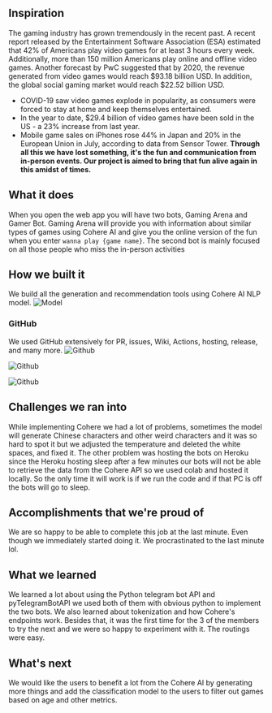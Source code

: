 ## Inspiration
The gaming industry has grown tremendously in the recent past. A recent report released by the Entertainment Software Association (ESA) estimated that 42% of Americans play video games for at least 3 hours every week. Additionally, more than 150 million Americans play online and offline video games. Another forecast by PwC suggested that by 2020, the revenue generated from video games would reach $93.18 billion USD. In addition, the global social gaming market would reach $22.52 billion USD.
- COVID-19 saw video games explode in popularity, as consumers were forced to stay at home and keep themselves entertained.
- In the year to date, $29.4 billion of video games have been sold in the US - a 23% increase from last year.
- Mobile game sales on iPhones rose 44% in Japan and 20% in the European Union in July, according to data from Sensor Tower.
**Through all this we have lost something, it's the fun and communication from in-person events. Our project is aimed to bring that fun alive again in this amidst of times.**
## What it does
When you open the web app you will have two bots, Gaming Arena and Gamer Bot. Gaming Arena will provide you with information about similar types of games using Cohere AI and give you the online version of the fun when you enter `wanna play {game name}`. The second bot is mainly focused on all those people who miss the in-person activities

## How we built it
We build all the generation and recommendation tools using Cohere AI NLP model.
![Model](https://media.discordapp.net/attachments/1007170629188980846/1008307491630759966/prompt-task-description.png)
### GitHub
We used GitHub extensively for PR, issues, Wiki, Actions, hosting, release, and many more.
![Github](https://media.discordapp.net/attachments/1007170629188980846/1008307491932754101/Screenshot_2022-08-14_101256.jpg)

![Github](https://media.discordapp.net/attachments/1007170629188980846/1008307492146655293/Screenshot_2022-08-14_101323.jpg?width=1440&height=516)

![Github](https://media.discordapp.net/attachments/1007170629188980846/1008307492482191380/Screenshot_2022-08-14_122401.jpg?width=1224&height=570)

## Challenges we ran into
While implementing Cohere we had a lot of problems, sometimes the model will generate Chinese characters and other weird characters and it was so hard to spot it but we adjusted the temperature and deleted the white spaces, and fixed it. The other problem was hosting the bots on Heroku since the Heroku hosting sleep after a few minutes our bots will not be able to retrieve the data from the Cohere API so we used colab and hosted it locally. So the only time it will work is if we run the code and if that PC is off the bots will go to sleep.

## Accomplishments that we're proud of
We are so happy to be able to complete this job at the last minute. Even though we immediately started doing it. We procrastinated to the last minute lol.

## What we learned
We learned a lot about using the Python telegram bot API and pyTelegramBotAPI we used both of them with obvious python to implement the two bots. We also learned about tokenization and how Cohere's endpoints work. Besides that, it was the first time for the 3 of the members to try the next and we were so happy to experiment with it. The routings were easy.

## What's next
We would like the users to benefit a lot from the Cohere AI by generating more things and add the classification model to the users to filter out games based on age and other metrics. 


